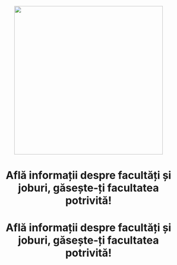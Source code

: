 <p align="center">
  <img src="https://iili.io/Kq9xx9I.png" width="400"/>
</p>

<h1 align="center">Află informații despre facultăți și joburi, găsește-ți facultatea potrivită!</h1>
<h1 align="center">Află informații despre facultăți și joburi, găsește-ți facultatea potrivită!</h1>
